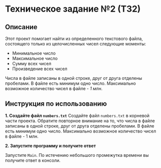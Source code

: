 # Техническое задание №2 (ТЗ2)
## Описание 
Этот проект помогает найти из определенного текстового файла, состоящего только из целочисленных чисел следующие моменты:
- Минимальное число
- Максимальное число
- Сумму всех чисел
- Произведение всех чисел

Числа в файле записаны в одной строке, друг от друга отделены пробелами. В файле есть минимум одно число. Максимально возможное количество чисел в файле - *1 млн*.

## Инструкция по использованию
**1. Создайте файл `numbers.txt`**
   Создайте файл `numbers.txt` в корневой части проекта. Обратите повторное внимание на то, что числа в файле записаны в одной строке, друг от друга отделены пробелами. В файле есть минимум одно число. Максимально возможное количество чисел в файле - 1 млн.

**2. Запустите программу и получите ответ**

Запустите `Main`. По истечению небольшого промежутка времени вы получите ответ в консоли.
